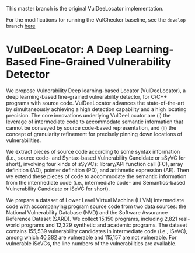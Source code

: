 This master branch is the original VulDeeLocator implementation.

For the modifications for running the VulChecker baseline, see the `develop` branch [here](https://github.com/evandowning/VulDeeLocator/tree/develop)

# VulDeeLocator: A Deep Learning-Based Fine-Grained Vulnerability Detector

We propose Vulnerability Deep learning-based Locator (VulDeeLocator), a deep learning-based fine-grained vulnerability detector, for C/C++ programs with source code. VulDeeLocator advances the state-of-the-art by simultaneously achieving a high detection capability and a high locating precision. The core innovations underlying VulDeeLocator are (i) the leverage of intermediate code to accommodate semantic information that cannot be conveyed by source code-based representation, and (ii) the concept of granularity refinement for precisely pinning down locations of vulnerabilities.

We extract pieces of source code according to some syntax information (i.e., source code- and Syntax-based Vulnerability Candidate or sSyVC for short), involving four kinds of sSyVCs: library/API function call (FC), array definition (AD), pointer definition (PD), and arithmetic expression (AE). Then we extend these pieces of code to accommodate the semantic information from the intermediate code (i.e., intermediate code- and Semantics-based Vulnerability Candidate or iSeVC for short).

We prepare a dataset of Lower Level Virtual Machine (LLVM) intermediate code with accompanying program source code from two data sources: the National Vulnerability Database (NVD) and the Software Assurance Reference Dataset (SARD). We collect 15,150 programs, including 2,821 real-world programs and 12,329 synthetic and academic programs. The dataset contains 155,539 vulnerability candidates in intermediate code (i.e., iSeVC), among which 40,382 are vulnerable and 115,157 are not vulnerable. For vulnerable iSeVCs, the line numbers of the vulnerabilities are available.
